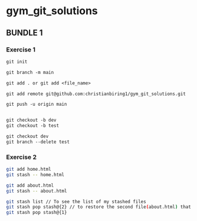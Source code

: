 # gym_git_solutions

## BUNDLE 1

### Exercise 1

```txt
git init

git branch -m main

git add . or git add <file_name>

git add remote git@github.com:christianbiring1/gym_git_solutions.git

git push -u origin main


git checkout -b dev
git checkout -b test

git checkout dev
git branch --delete test
```

### Exercise 2

```sh
git add home.html
git stash -- home.html

git add about.html
git stash -- about.html

git stash list // To see the list of my stashed files
git stash pop stash@{2} // to restore the second file(about.html) that I have stashed
git stash pop stash@{1}
```
